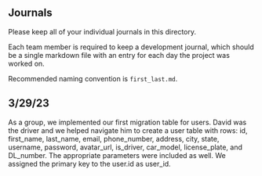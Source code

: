 ## Journals

Please keep all of your individual journals in this directory.

Each team member is required to keep a development journal, which should be a single markdown file with an entry for each day the project was worked on.

Recommended naming convention is `first_last.md`.

## 3/29/23

As a group, we implemented our first migration table for users. David was the driver and we helped navigate him to create a user table with rows: id, first_name, last_name, email, phone_number, address, city, state, username, password, avatar_url, is_driver, car_model, license_plate, and DL_number. The appropriate parameters were included as well. We assigned the primary key to the user.id as user_id.

